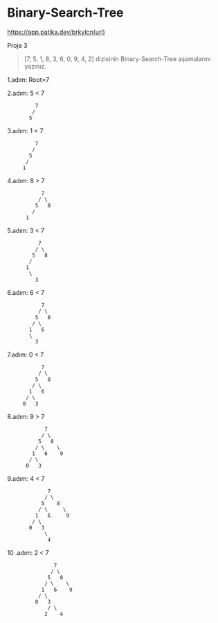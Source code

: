 # Binary-Search-Tree

https://app.patika.dev/brkylcn(url)

Proje 3
> [7, 5, 1, 8, 3, 6, 0, 9, 4, 2] dizisinin Binary-Search-Tree aşamalarını yazınız.


1.adım: Root=7

2.adım: 5 < 7                

             7 
            /
           5
    
3.adım:  1 < 7

             7
            / 
           5
          /
         1
         
4.adım: 8 > 7

               7
              / \
             5   8
            /
          1
          
5.adım: 3 < 7 

              7
             / \
            5   8
           /
          1
           \
             3
            
6.adım: 6 < 7

               7
              / \
             5   8
            / \
           1   6
           \
             3
            
7.adım: 0 < 7

               7
              / \
             5   8
            / \
           1   6
          / \
         0   3
        
8.adım: 9 > 7 

                7
               / \
              5   8
             / \    \
            1   6    9
           / \
          0   3
         
9.adım: 4 < 7
         
                 7
                / \
               5    8
              / \     \
             1   6     9
            / \
           0   3
                \
                 4
                
10 .adım: 2 < 7

                   7
                  / \
                 5   8
                / \    \
               1   6    9
              / \
             0   3
                 / \
                2    4
                
